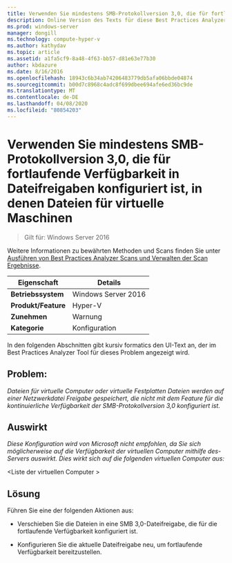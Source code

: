 ```yaml
---
title: Verwenden Sie mindestens SMB-Protokollversion 3,0, die für fortlaufende Verfügbarkeit in Dateifreigaben konfiguriert ist, in denen Dateien für virtuelle Maschinen
description: Online Version des Texts für diese Best Practices Analyzer Regel.
ms.prod: windows-server
manager: dongill
ms.technology: compute-hyper-v
ms.author: kathydav
ms.topic: article
ms.assetid: a1fa5cf9-8a48-4f63-bb57-d81e63e77b30
author: kbdazure
ms.date: 8/16/2016
ms.openlocfilehash: 18943c6b34ab74206483779db5afa06bbde04874
ms.sourcegitcommit: b00d7c8968c4adc8f699dbee694afe6ed36bc9de
ms.translationtype: MT
ms.contentlocale: de-DE
ms.lasthandoff: 04/08/2020
ms.locfileid: "80854203"
---
```

# <a name="use-at-least-smb-protocol-version-30-configured-for-continuous-availability-on-file-shares-that-store-files-for-virtual-machines"></a>Verwenden Sie mindestens SMB-Protokollversion 3,0, die für fortlaufende Verfügbarkeit in Dateifreigaben konfiguriert ist, in denen Dateien für virtuelle Maschinen

>Gilt für: Windows Server 2016

Weitere Informationen zu bewährten Methoden und Scans finden Sie unter [Ausführen von Best Practices Analyzer Scans und Verwalten der Scan Ergebnisse](https://go.microsoft.com/fwlink/p/?LinkID=223177).  
  
|Eigenschaft|Details|  
|-|-|  
|**Betriebssystem**|Windows Server 2016|  
|**Produkt/Feature**|Hyper-V|  
|**Zunehmen**|Warnung|  
|**Kategorie**|Konfiguration|  
  
In den folgenden Abschnitten gibt kursiv formatics den UI-Text an, der im Best Practices Analyzer Tool für dieses Problem angezeigt wird.  
  
## <a name="issue"></a>**Problem:**  
*Dateien für virtuelle Computer oder virtuelle Festplatten Dateien werden auf einer Netzwerkdatei Freigabe gespeichert, die nicht mit dem Feature für die kontinuierliche Verfügbarkeit der SMB-Protokollversion 3,0 konfiguriert ist.*  
  
## <a name="impact"></a>**Auswirkt**  
*Diese Konfiguration wird von Microsoft nicht empfohlen, da Sie sich möglicherweise auf die Verfügbarkeit der virtuellen Computer mithilfe des-Servers auswirkt. Dies wirkt sich auf die folgenden virtuellen Computer aus:*  
  
\<Liste der virtuellen Computer >  
  
## <a name="resolution"></a>**Lösung**  
Führen Sie eine der folgenden Aktionen aus:  
  
-   Verschieben Sie die Dateien in eine SMB 3,0-Dateifreigabe, die für die fortlaufende Verfügbarkeit konfiguriert ist.  
  
-   Konfigurieren Sie die aktuelle Dateifreigabe neu, um fortlaufende Verfügbarkeit bereitzustellen.  
  


